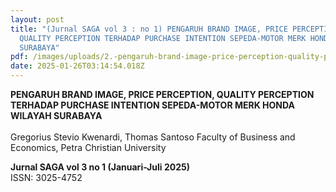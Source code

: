 ```yaml
---
layout: post
title: "(Jurnal SAGA vol 3 : no 1) PENGARUH BRAND IMAGE, PRICE PERCEPTION,
  QUALITY PERCEPTION TERHADAP PURCHASE INTENTION SEPEDA-MOTOR MERK HONDA WILAYAH
  SURABAYA"
pdf: /images/uploads/2.-pengaruh-brand-image-price-perception-quality-perception-terhadap-purchase-intention-sepeda-motor-merk-honda-wilayah-surabaya.pdf
date: 2025-01-26T03:14:54.018Z
---
```

**PENGARUH BRAND IMAGE, PRICE PERCEPTION, QUALITY PERCEPTION TERHADAP PURCHASE INTENTION SEPEDA-MOTOR MERK HONDA WILAYAH SURABAYA**\
\
Gregorius Stevio Kwenardi, Thomas Santoso 
Faculty of Business and Economics, Petra Christian University

**Jurnal SAGA vol 3 no 1 (Januari-Juli 2025)**\
ISSN: 3025-4752